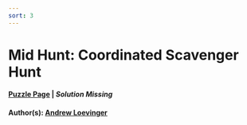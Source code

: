```yaml
---
sort: 3
---
```


# Mid Hunt: Coordinated Scavenger Hunt

#### [Puzzle Page](2019-mh-p.pdf) | *Solution Missing*
#### Author(s): [Andrew Loevinger](../../../../search.html?q=Andrew+Loevinger)